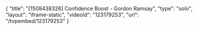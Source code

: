 {
    "title": "[1508438326] Confidence Boost - Gordon Ramsay",
    "type": "solo",
    "layout": "iframe-static",
    "videoId": "123179253",
    "url": "\/tvpembed\/123179253"
}